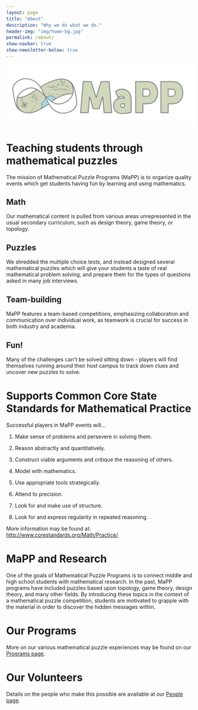```yaml
---
layout: page
title: "About"
description: "Why we do what we do."
header-img: "img/home-bg.jpg"
permalink: /about/
show-navbar: true
show-newsletter-below: true
---
```


![MaPP logo](/img/logo/banner_color.svg)

# Teaching students through mathematical puzzles

The mission of Mathematical Puzzle Programs (MaPP) is to organize quality events
which get students having fun by learning and using mathematics.

## Math

Our mathematical content is pulled from various areas unrepresented in the
usual secondary curriculum, such as design theory, game theory, or topology.

## Puzzles

We shredded the multiple choice tests, and instead designed several
mathematical puzzles which will give your students a taste of real
mathematical problem solving, and prepare them for the types of questions
asked in many job interviews.

## Team-building

MaPP features a team-based competitions, emphasizing collaboration and
communication over individual work, as teamwork is crucial for success in
both industry and academia.

## Fun!

Many of the challenges can't be solved sitting down - players will find
themselves running around their host campus to track down clues and
uncover new puzzles to solve.


# Supports Common Core State Standards for Mathematical Practice

Successful players in MaPP events will...

1. Make sense of problems and persevere in solving them.

2. Reason abstractly and quantitatively.

3. Construct viable arguments and critique the reasoning of others.

4. Model with mathematics.

5. Use appropriate tools strategically.

6. Attend to precision.

7. Look for and make use of structure.

8. Look for and express regularity in repeated reasoning.

More information may be found at:
<http://www.corestandards.org/Math/Practice/>

# MaPP and Research

One of the goals of Mathematical Puzzle Programs is to connect middle and
high school students with mathematical research. In the past, MaPP programs
have included puzzles based upon topology, game theory, design theory, and
many other fields. By introducing these topics in the context of a mathematical
puzzle competition, students are motivated to grapple with the material
in order to discover the hidden messages within.

# Our Programs

More on our various mathematical puzzle experiences may be found on our
[Programs page](/programs/).

# Our Volunteers

Details on the people who make this possible are available at our
[People page](/about/people/).
